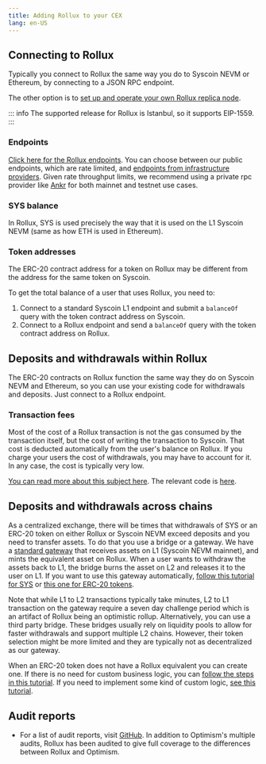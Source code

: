 ```yaml
---
title: Adding Rollux to your CEX
lang: en-US
---
```


## Connecting to Rollux

Typically you connect to Rollux the same way you do to Syscoin NEVM or Ethereum, by connecting to a JSON RPC endpoint.

The other option is to [set up and operate your own Rollux replica node](..developers/build/run-a-node).

::: info 
The supported release for Rollux is Istanbul, so it supports EIP-1559.
:::

### Endpoints

[Click here for the Rollux endpoints](../useful-tools/networks.md). You can choose between our public endpoints, which are rate limited, and [endpoints from infrastructure providers](../useful-tools/networks.md). Given rate throughput limits, we recommend using a private rpc provider like [Ankr](https://www.ankr.com) for both mainnet and testnet use cases. 

### SYS balance

In Rollux, SYS is used precisely the way that it is used on the L1 Syscoin NEVM (same as how ETH is used in Ethereum).

### Token addresses

The ERC-20 contract address for a token on Rollux may be different from the address for the same token on Syscoin.

To get the total balance of a user that uses Rollux, you need to:

1. Connect to a standard Syscoin L1 endpoint and submit a `balanceOf` query with the token contract address on Syscoin.
1. Connect to a Rollux endpoint and send a `balanceOf` query with the token contract address on Rollux.

<!---[The list of tokens and their addresses is here](https://static.optimism.io/optimism.tokenlist.json).

For example, looking at the **SNX** token, we get these addresses:

| ChainID | Network | Address |
| -: | - | - |
| 1  | Ethereum    | 0xc011a73ee8576fb46f5e1c5751ca3b9fe0af2a6f |
| 10 | Optimism    | 0x8700daec35af8ff88c16bdf0418774cb3d7599b4
| 5 | Goerli (test network) | 0x51f44ca59b867E005e48FA573Cb8df83FC7f7597
| 420 | Optimistic Goerli (test network) | 0x2E5ED97596a8368EB9E44B1f3F25B2E813845303

To get the total SNX balance of a user that uses Optimism you need to:

1. Connect to a standard Ethereum endpoint and send a `balanceOf` query to address `0xc011a73ee8576fb46f5e1c5751ca3b9fe0af2a6f`.
1. Connect to an Optimism endpoint and send a `balanceOf` query to address `0x8700daec35af8ff88c16bdf0418774cb3d7599b4`.

--->

## Deposits and withdrawals within Rollux

The ERC-20 contracts on Rollux function the same way they do on Syscoin NEVM and Ethereum, so you can use your existing code for withdrawals and deposits. Just connect to a Rollux endpoint.


### Transaction fees

Most of the cost of a Rollux transaction is not the gas consumed by the transaction itself, but the cost of writing the transaction to Syscoin. That cost is deducted automatically from the user's balance on Rollux. If you charge your users the cost of withdrawals, you may have to account for it. In any case, the cost is typically very low.

[You can read more about this subject here](../developers/build/transaction-fees.md).
The relevant code is [here](https://github.com/SYS-Labs/rollux-tutorial/tree/main/sdk-estimate-gas).


## Deposits and withdrawals across chains

As a centralized exchange, there will be times that withdrawals of SYS or an ERC-20 token on either Rollux or Syscoin NEVM exceed deposits and you need to transfer assets. 
To do that you use a bridge or a gateway. 
We have a [standard gateway](https://bridge.rollux.com) that receives assets on L1 (Syscoin NEVM mainnet), and mints the equivalent asset on Rollux. 
When a user wants to withdraw the assets back to L1, the bridge burns the asset on L2 and releases it to the user on L1. If you want to use this gateway automatically, [follow this tutorial for SYS](https://github.com/SYS-Labs/rollux-tutorial/tree/main/cross-dom-bridge-eth) or [this one for ERC-20 tokens](https://github.com/SYS-Labs/rollux-tutorial/tree/main/cross-dom-bridge-erc20).

Note that while L1 to L2 transactions typically take minutes, L2 to L1 transaction on the gateway require a seven day challenge period which is an artifact of Rollux being an optimistic rollup.
Alternatively, you can use a third party bridge. These bridges usually rely on liquidity pools to allow for faster withdrawals and support multiple L2 chains. However, their token selection might be more limited and they are typically not as decentralized as our gateway.

When an ERC-20 token does not have a Rollux equivalent you can create one. 
If there is no need for custom business logic, you can [follow the steps in this tutorial](https://github.com/SYS-Labs/rollux-tutorial/tree/main/standard-bridge-standard-token).
If you need to implement some kind of custom logic, [see this tutorial](https://github.com/SYS-Labs/rollux-tutorial/tree/main/standard-bridge-custom-token).


## Audit reports

* For a list of audit reports, visit [GitHub](https://github.com/SYS-Labs/rollux/tree/develop/technical-documents/security-reviews). In addition to Optimism's multiple audits, Rollux has been audited to give full coverage to the differences between Rollux and Optimism.
